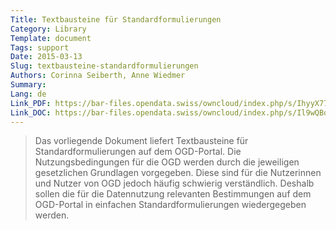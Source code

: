 ```yaml
---
Title: Textbausteine für Standardformulierungen
Category: Library
Template: document
Tags: support
Date: 2015-03-13
Slug: textbausteine-standardformulierungen
Authors: Corinna Seiberth, Anne Wiedmer
Summary:
Lang: de
Link_PDF: https://bar-files.opendata.swiss/owncloud/index.php/s/IhyyX77y83iM9X6
Link_DOC: https://bar-files.opendata.swiss/owncloud/index.php/s/Il9wQBqLdHgZNiE
---
```


> Das vorliegende Dokument liefert Textbausteine für Standardformulierungen auf dem OGD-Portal. Die Nutzungsbedingungen für die OGD werden durch die jeweiligen gesetzlichen Grundlagen vorgegeben. Diese sind für die Nutzerinnen und Nutzer von OGD jedoch häufig schwierig verständlich. Deshalb sollen die für die Datennutzung relevanten Bestimmungen auf dem OGD-Portal in einfachen Standardformulierungen wiedergegeben werden.
